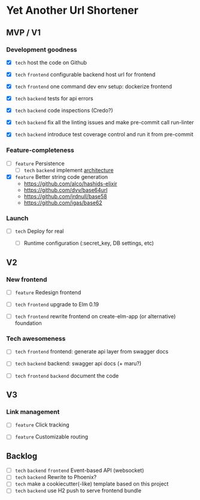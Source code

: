 # Yet Another Url Shortener

## MVP / V1

### Development goodness

* [x] `tech` host the code on Github
* [x] `tech` `frontend` configurable backend host url for frontend
* [x] `tech` `frontend` one command dev env setup: dockerize frontend
* [x] `tech` `backend` tests for api errors
* [x] `tech` `backend` code inspections (Credo?)
* [x] `tech` `backend` fix all the linting issues and make pre-commit call run-linter
* [x] `tech` `backend` introduce test coverage control and run it from pre-commit


### Feature-completeness

* [ ] `feature` Persistence
  * [ ] `tech` `backend` implement [architecture](ARCHITECTURE.md)

* [x] `feature` Better string code generation
	- https://github.com/alco/hashids-elixir
	- https://github.com/dvv/base64url
	- https://github.com/jrdnull/base58
	- https://github.com/igas/base62


### Launch

* [ ] `tech` Deploy for real
	- [ ] Runtime configuration (:secret_key, DB settings, etc)


## V2

### New frontend

* [ ] `feature` Redesign frontend
* [ ] `tech` `frontend` upgrade to Elm 0.19
* [ ] `tech` `frontend` rewrite frontend on create-elm-app (or alternative) foundation


### Tech awesomeness

* [ ] `tech` `frontend` frontend: generate api layer from swagger docs
* [ ] `tech` `backend` backend: swagger api docs (+ maru?)
* [ ] `tech` `frontend` `backend` document the code


## V3

### Link management

* [ ] `feature` Click tracking
* [ ] `feature` Customizable routing


## Backlog

* [ ] `tech` `backend` `frontend` Event-based API (websocket)
* [ ] `tech` `backend` Rewrite to Phoenix?
* [ ] `tech` make a cookiecutter(-like) template based on this project
* [ ] `tech` `backend` use H2 push to serve frontend bundle
